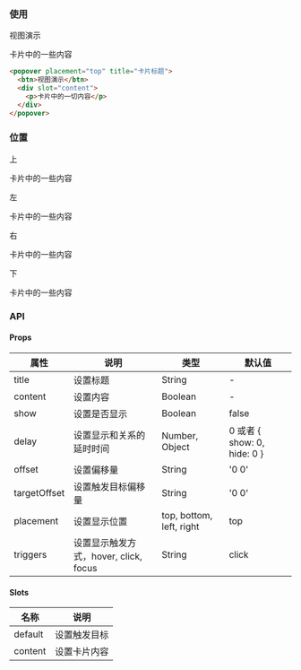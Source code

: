 <row>
<column :md=12>

### 使用

<p>
  <popover placement="top" title="卡片标题">
    <btn color="red" outline>视图演示</btn>
    <div slot="content">
      <p>卡片中的一些内容</p>
    </div>
  </popover>
</p>

```html
<popover placement="top" title="卡片标题">
  <btn>视图演示</btn>
  <div slot="content">
    <p>卡片中的一切内容</p>
  </div>
</popover>
```

### 位置

<popover placement="top" title="卡片标题">
  <btn color="red" outline>上</btn>
  <div slot="content">
    <p>卡片中的一些内容</p>
  </div>
</popover>
<popover placement="left" title="卡片标题">
  <btn color="green" outline>左</btn>
  <div slot="content">
    <p>卡片中的一些内容</p>
  </div>
</popover>
<popover placement="right" title="卡片标题">
  <btn color="blue" outline>右</btn>
  <div slot="content">
    <p>卡片中的一些内容</p>
  </div>
</popover>
<popover placement="bottom" title="卡片标题">
  <btn color="purple" outline>下</btn>
  <div slot="content">
    <p>卡片中的一些内容</p>
  </div>
</popover>

  ### API
  
  <portlet title="Popover" icon="map-signs" theme="light" bordered>
  
  #### Props

  <div class="table-scrollable table-scrollable-borderless">
      <table class="table table-hover table-bordered">
          <thead>
              <tr class="uppercase">
                  <th> 属性 </th>
                  <th> 说明 </th>
                  <th> 类型 </th>
                  <th> 默认值 </th>
              </tr>
          </thead>
          <tbody>
              <tr>
                  <td> title </td>
                  <td> 设置标题 </td>
                  <td> String </td>
                  <td> - </td>
              </tr>
              <tr>
                  <td> content </td>
                  <td> 设置内容</td>
                  <td> Boolean </td>
                  <td> - </td>
              </tr>
              <tr>
                  <td> show </td>
                  <td> 设置是否显示 </td>
                  <td> Boolean </td>
                  <td> false </td>
              </tr>
              <tr>
                  <td> delay </td>
                  <td> 设置显示和关系的延时时间 </td>
                  <td> Number, Object </td>
                  <td> 0 或者 { show: 0, hide: 0 } </td>
              </tr>
              <tr>
                  <td> offset </td>
                  <td> 设置偏移量 </td>
                  <td> String </td>
                  <td> '0 0' </td>
              </tr>
              <tr>
                  <td> targetOffset </td>
                  <td> 设置触发目标偏移量 </td>
                  <td> String </td>
                  <td> '0 0' </td>
              </tr>
              <tr>
                  <td> placement </td>
                  <td> 设置显示位置 </td>
                  <td> top, bottom, left, right </td>
                  <td> top </td>
              </tr>
              <tr>
                  <td> triggers </td>
                  <td> 设置显示触发方式，hover, click, focus </td>
                  <td> String </td>
                  <td> click </td>
              </tr>
          </tbody>
      </table>
  </div>

  #### Slots

  <div class="table-scrollable table-scrollable-borderless">
      <table class="table table-hover table-bordered">
          <thead>
              <tr class="uppercase">
                  <th> 名称 </th>
                  <th> 说明 </th>
              </tr>
          </thead>
          <tbody>
              <tr>
                  <td> default </td>
                  <td> 设置触发目标 </td>
              </tr>
              <tr>
                  <td> content </td>
                  <td> 设置卡片内容 </td>
              </tr>
          </tbody>
      </table>
  </div>
  
  </portlet>

</column>
</row>
